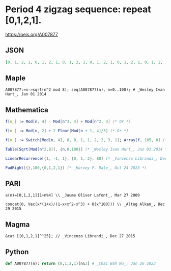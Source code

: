 # Period 4 zigzag sequence: repeat \[0,1,2,1\]\.
https://oeis.org/A007877
## JSON
```JSON
[0, 1, 2, 1, 0, 1, 2, 1, 0, 1, 2, 1, 0, 1, 2, 1, 0, 1, 2, 1, 0, 1, 2, 1, 0, 1, 2, 1, 0, 1, 2, 1, 0, 1, 2, 1, 0, 1, 2, 1, 0, 1, 2, 1, 0, 1, 2, 1, 0, 1, 2, 1, 0, 1, 2, 1, 0, 1, 2, 1, 0, 1, 2, 1, 0, 1, 2, 1, 0, 1, 2, 1, 0, 1, 2, 1, 0, 1, 2, 1, 0, 1, 2, 1, 0]
```
## Maple
```Maple
A007877:=n->sqrt(n^2 mod 8); seq(A007877(n), n=0..100); # _Wesley Ivan Hurt_, Jan 01 2014
```
## Mathematica
```Mathematica
f[n_] := Mod[n, 4] - Mod[n^3, 4] + Mod[n^2, 4] (* Or *)
```
```Mathematica
f[n_] := Mod[n, 2] + 2 Floor[Mod[n + 1, 4]/3] (* Or *)
```
```Mathematica
f[n_] := Switch[Mod[n, 4], 0, 0, 1, 1, 2, 2, 3, 1]; Array[f, 105, 0] (* _Robert G. Wilson v_, Aug 08 2011 *)
```
```Mathematica
Table[Sqrt[Mod[n^2,8]], {n,0,100}] (* _Wesley Ivan Hurt_, Jan 01 2014 *)
```
```Mathematica
LinearRecurrence[{1, -1, 1}, {0, 1, 2}, 80] (* _Vincenzo Librandi_, Dec 27 2015 *)
```
```Mathematica
PadRight[{},100,{0,1,2,1}] (* _Harvey P. Dale_, Oct 24 2023 *)
```
## PARI
```PARI
a(n)=[0,1,2,1][1+n%4] \\ _Jaume Oliver Lafont_, Mar 27 2009
```
```PARI
concat(0, Vec(x*(1+x)/(1-x+x^2-x^3) + O(x^100))) \\ _Altug Alkan_, Dec 29 2015
```
## Magma
```Magma
&cat [[0,1,2,1]^^25]; // _Vincenzo Librandi_, Dec 27 2015
```
## Python
```Python
def A007877(n): return (0,1,2,1)[n&3] # _Chai Wah Wu_, Jan 26 2023
```
